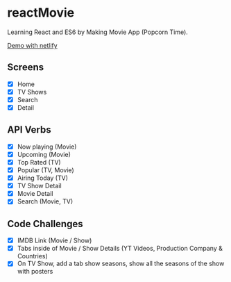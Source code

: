 # reactMovie

Learning React and ES6 by Making Movie App (Popcorn Time).

[Demo with netlify](https://elegant-neumann-a747d5.netlify.app)

## Screens

- [x] Home
- [x] TV Shows
- [x] Search
- [x] Detail

## API Verbs

- [x] Now playing (Movie)
- [x] Upcoming (Movie)
- [x] Top Rated (TV)
- [x] Popular (TV, Movie)
- [x] Airing Today (TV)
- [x] TV Show Detail
- [x] Movie Detail
- [x] Search (Movie, TV)

## Code Challenges

- [x] IMDB Link (Movie / Show)
- [x] Tabs inside of Movie / Show Details (YT Videos, Production Company & Countries)
- [x] On TV Show, add a tab show seasons, show all the seasons of the show with posters